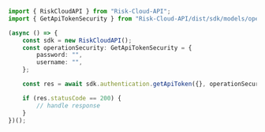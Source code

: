 <!-- Start SDK Example Usage -->


```typescript
import { RiskCloudAPI } from "Risk-Cloud-API";
import { GetApiTokenSecurity } from "Risk-Cloud-API/dist/sdk/models/operations";

(async () => {
    const sdk = new RiskCloudAPI();
    const operationSecurity: GetApiTokenSecurity = {
        password: "",
        username: "",
    };

    const res = await sdk.authentication.getApiToken({}, operationSecurity);

    if (res.statusCode == 200) {
        // handle response
    }
})();

```
<!-- End SDK Example Usage -->